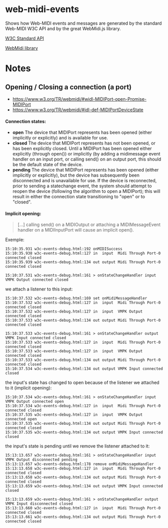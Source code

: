 # web-midi-events

Shows how Web-MIDI events and messages are generated by the standard Web-MIDI W3C API and by the great WebMidi.js library. 

[W3C Standard API](https://francoisgeorgy.github.io/web-midi-events/w3c-events.html)

[WebMidi library](https://francoisgeorgy.github.io/web-midi-events/webmidi-events.html)

# Notes

## Opening / Closing a connection (a port)

- https://www.w3.org/TR/webmidi/#widl-MIDIPort-open-Promise-MIDIPort
- https://www.w3.org/TR/webmidi/#idl-def-MIDIPortDeviceState

#### Connection states:

- **open** The device that MIDIPort represents has been opened (either implicitly or explicitly) and is available for use.
- **closed** The device that MIDIPort represents has not been opened, or has been explicitly closed. Until a MIDIPort has 
been opened either explicitly (through open()) or implicitly (by adding a midimessage event handler on an input port, or 
calling send() on an output port, this should be the default state of the device.
- **pending** The device that MIDIPort represents has been opened (either implicitly or explicitly), but the device has 
subsequently been disconnected and is unavailable for use. If the device is reconnected, prior to sending a statechange event, 
the system should attempt to reopen the device (following the algorithm to open a MIDIPort); this will result in  either 
the connection state transitioning to "open" or to "closed".

#### Implicit opening:

> [...] calling send() on a MIDIOutput or attaching a MIDIMessageEvent handler on a MIDIInputPort will cause an implicit open().


Exemple:
    
    15:10:35.931 w3c-events-debug.html:192 onMIDISuccess
    15:10:35.938 w3c-events-debug.html:127 in  input  Midi Through Port-0 connected closed
    15:10:35.939 w3c-events-debug.html:134 out output Midi Through Port-0 connected closed
    
    15:10:37.531 w3c-events-debug.html:161 > onStateChangeHandler input VMPK Output connected closed
    
we attach a listener to this input:    
    
    15:10:37.532 w3c-events-debug.html:169 set onMidiMessageHandler
    15:10:37.532 w3c-events-debug.html:127 in  input  Midi Through Port-0 connected closed
    15:10:37.532 w3c-events-debug.html:127 in  input  VMPK Output connected closed
    15:10:37.533 w3c-events-debug.html:134 out output Midi Through Port-0 connected closed
    
    15:10:37.533 w3c-events-debug.html:161 > onStateChangeHandler output VMPK Input connected closed
    15:10:37.533 w3c-events-debug.html:127 in  input  Midi Through Port-0 connected closed
    15:10:37.533 w3c-events-debug.html:127 in  input  VMPK Output connected closed
    15:10:37.533 w3c-events-debug.html:134 out output Midi Through Port-0 connected closed
    15:10:37.534 w3c-events-debug.html:134 out output VMPK Input connected closed
    
the input's state has changed to open because of the listener we attached to it (implicit opening):     
    
    15:10:37.534 w3c-events-debug.html:161 > onStateChangeHandler input VMPK Output connected open
    15:10:37.534 w3c-events-debug.html:127 in  input  Midi Through Port-0 connected closed
    15:10:37.535 w3c-events-debug.html:127 in  input  VMPK Output connected open
    15:10:37.535 w3c-events-debug.html:134 out output Midi Through Port-0 connected closed
    15:10:37.535 w3c-events-debug.html:134 out output VMPK Input connected closed
    
the input's state is pending until we remove the listener attached to it:    
    
    15:13:13.657 w3c-events-debug.html:161 > onStateChangeHandler input VMPK Output disconnected pending
    15:13:13.657 w3c-events-debug.html:178 remove onMidiMessageHandler
    15:13:13.658 w3c-events-debug.html:127 in  input  Midi Through Port-0 connected closed
    15:13:13.658 w3c-events-debug.html:134 out output Midi Through Port-0 connected closed
    15:13:13.659 w3c-events-debug.html:134 out output VMPK Input connected closed
    
    15:13:13.659 w3c-events-debug.html:161 > onStateChangeHandler output VMPK Input disconnected closed
    15:13:13.660 w3c-events-debug.html:127 in  input  Midi Through Port-0 connected closed
    15:13:13.661 w3c-events-debug.html:134 out output Midi Through Port-0 connected closed
    
